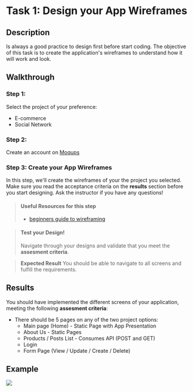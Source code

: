 # Task 1: Design your App Wireframes

## Description

Is always a good practice to design first before start coding. The objective of this task is to create the application's wireframes to understand how it will work and look.

## Walkthrough

### Step 1: 

Select the project of your preference:
* E-commerce
* Social Network

### Step 2: 

Create an account on <a href="https://moqups.com/" target="_blank">Moqups</a>

### Step 3: Create your App Wireframes

In this step, we'll create the wireframes of your the project you selected. Make sure you read the acceptance criteria on the **results** section before
you start designing. Ask the instructor if you have any questions!

> #### Useful Resources for this step
> - <a href="https://webdesign.tutsplus.com/articles/a-beginners-guide-to-wireframing--webdesign-7399" target="_blank">beginners guide to wireframing</a>


> #### Test your Design!
> Navigate through your designs and validate that you meet the **assesment criteria**. 

> **Expected Result**
> You should be able to navigate to all screens and fulfill the requirements.


## Results

You should have implemented the different screens of your application, meeting the following **assesment criteria**:

* There should be 5 pages on any of the two project options: 
  * Main page (Home)  - Static Page with App Presentation
  * About Us - Static Pages
  * Products / Posts List - Consumes API (POST and GET)
  * Login
  * Form Page (View / Update / Create / Delete)

## Example

![](https://github.com/generation-org/jwd-final-project/blob/main/task-1/images/wireframes.png)
